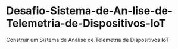 # Desafio-Sistema-de-An-lise-de-Telemetria-de-Dispositivos-IoT
Construir um Sistema de Análise de Telemetria de Dispositivos IoT 
